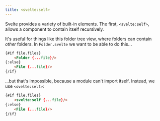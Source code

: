 ```yaml
---
title: <svelte:self>
---
```


Svelte provides a variety of built-in elements. The first, `<svelte:self>`, allows a component to contain itself recursively.

It's useful for things like this folder tree view, where folders can contain *other* folders. In `Folder.svelte` we want to be able to do this...

```html
{#if file.files}
	<Folder {...file}/>
{:else}
	<File {...file}/>
{/if}
```

...but that's impossible, because a module can't import itself. Instead, we use `<svelte:self>`:

```html
{#if file.files}
	<svelte:self {...file}/>
{:else}
	<File {...file}/>
{/if}
```
